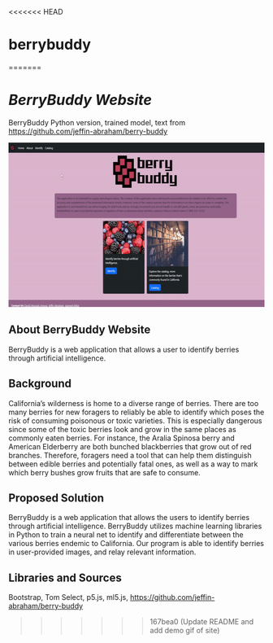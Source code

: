 <<<<<<< HEAD
# berrybuddy
=======
# *BerryBuddy Website*

BerryBuddy Python version, trained model, text from
https://github.com/jeffin-abraham/berry-buddy

<img src="./demo.gif" alt="My Project GIF" width="600" height="323">

## About BerryBuddy Website
BerryBuddy is a web application that allows a user to identify berries through artificial intelligence.

## Background
California’s wilderness is home to a diverse range of berries. There are too many berries for new foragers to reliably be able to identify which poses the risk of consuming poisonous or toxic varieties. This is especially dangerous since some of the toxic berries look and grow in the same places as commonly eaten berries. For instance, the Aralia Spinosa berry and American Elderberry are both bunched blackberries that grow out of red branches. Therefore, foragers need a tool that can help them distinguish between edible berries and potentially fatal ones, as well as a way to mark which berry bushes grow fruits that are safe to consume.

## Proposed Solution
BerryBuddy is a web application that allows the users to identify berries through artificial intelligence. 
BerryBuddy utilizes machine learning libraries in Python to train a neural net to identify and differentiate between the various berries endemic to California.
Our program is able to identify berries in user-provided images, and relay relevant information.
## Libraries and Sources
Bootstrap, Tom Select, p5.js, ml5.js, https://github.com/jeffin-abraham/berry-buddy
>>>>>>> 167bea0 (Update README and add demo gif of site)
